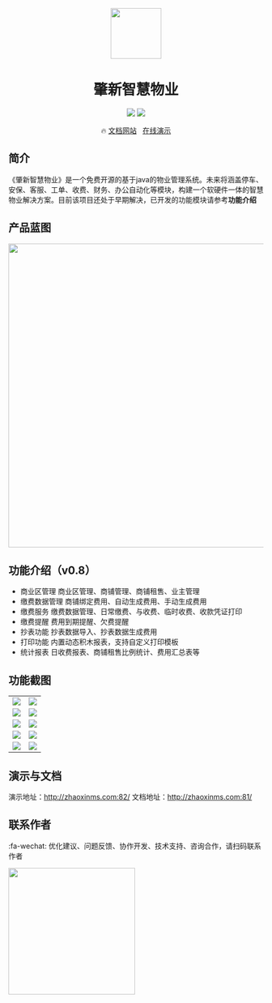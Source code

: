 <p align="center">
<img src="https://gitee.com/fanhuibin1/zhaoxinpms/raw/master/Resources/readme/logo-red.png" width="100px">
</p>
<h1 align="center">肇新智慧物业</h1>
<p align="center">
<img  src="https://img.shields.io/badge/release-v0.8-brightgreen.svg">
<img src="https://shields.io/badge/license-AGPL-blue">
</p>
<p align="center">
  🔥 <a href="http://zhaoxinms.com:81/">文档网站</a>
  &nbsp; <a href="http://zhaoxinms.com:82/">在线演示</a>
</p>

## 简介

​        《肇新智慧物业》是一个免费开源的基于java的物业管理系统。未来将涵盖停车、安保、客服、工单、收费、财务、办公自动化等模块，构建一个软硬件一体的智慧物业解决方案。目前该项目还处于早期解决，已开发的功能模块请参考**功能介绍**

## 产品蓝图
<p align="center">
<img src="https://gitee.com/fanhuibin1/zhaoxinpms/raw/master/Resources/readme/blueprint.jpg" width="600px">
</p>

## 功能介绍（v0.8） 

- 商业区管理
  商业区管理、商铺管理、商铺租售、业主管理
- 缴费数据管理
  商铺绑定费用、自动生成费用、手动生成费用
- 缴费服务
  缴费数据管理、日常缴费、与收费、临时收费、收款凭证打印
- 缴费提醒
  费用到期提醒、欠费提醒
- 抄表功能
  抄表数据导入、抄表数据生成费用
- 打印功能
  内置动态积木报表，支持自定义打印模板
- 统计报表
  日收费报表、商铺租售比例统计、费用汇总表等
  
## 功能截图
<table>
    <tr>
        <td><img src="https://gitee.com/fanhuibin1/zhaoxinpms/raw/master/Resources/readme/webUI/1.png"/></td>
        <td><img src="https://gitee.com/fanhuibin1/zhaoxinpms/raw/master/Resources/readme/webUI/2.png"/></td>
    </tr>
    <tr>
        <td><img src="https://gitee.com/fanhuibin1/zhaoxinpms/raw/master/Resources/readme/webUI/3.png"/></td>
        <td><img src="https://gitee.com/fanhuibin1/zhaoxinpms/raw/master/Resources/readme/webUI/4.png"/></td>
    </tr>
    <tr>
        <td><img src="https://gitee.com/fanhuibin1/zhaoxinpms/raw/master/Resources/readme/webUI/5.png"/></td>
        <td><img src="https://gitee.com/fanhuibin1/zhaoxinpms/raw/master/Resources/readme/webUI/6.png"/></td>
    </tr>
    <tr>
        <td><img src="https://gitee.com/fanhuibin1/zhaoxinpms/raw/master/Resources/readme/webUI/7.png"/></td>
        <td><img src="https://gitee.com/fanhuibin1/zhaoxinpms/raw/master/Resources/readme/webUI/8.png"/></td>
    </tr>
    <tr>
        <td><img src="https://gitee.com/fanhuibin1/zhaoxinpms/raw/master/Resources/readme/webUI/9.png"/></td>
        <td><img src="https://gitee.com/fanhuibin1/zhaoxinpms/raw/master/Resources/readme/webUI/10.png"/></td>
    </tr>
</table>


## 演示与文档

演示地址：http://zhaoxinms.com:82/
文档地址：http://zhaoxinms.com:81/

## 联系作者
:fa-wechat: 优化建议、问题反馈、协作开发、技术支持、咨询合作，请扫码联系作者
<p >
<img src="https://gitee.com/fanhuibin1/zhaoxinpms/raw/master/Resources/readme/weixin_code.png" width="250px">
</p>






